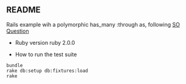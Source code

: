 ## README

Rails example wih a polymorphic has_many :through as, following [SO Question](http://stackoverflow.com/questions/22067860/why-is-the-source-type-for-this-polymorphic-association-always-0)

* Ruby version
ruby 2.0.0

* How to run the test suite
```
bundle
rake db:setup db:fixtures:load
rake
```

